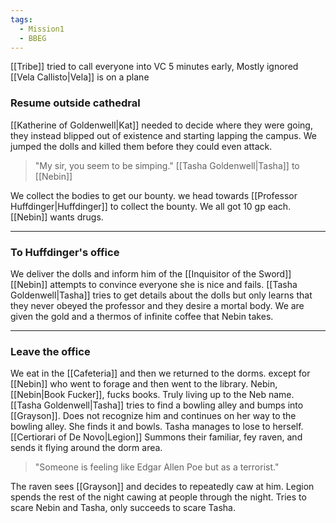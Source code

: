 ```yaml
---
tags:
  - Mission1
  - BBEG
---
```

[[Tribe]] tried to call everyone into VC 5 minutes early, Mostly ignored  
[[Vela Callisto|Vela]] is on a plane

### Resume outside cathedral
[[Katherine of Goldenwell|Kat]] needed to decide where they were going, they instead blipped out of existence and starting lapping the campus. 
We jumped the dolls and killed them before they could even attack.
>"My sir, you seem to be simping." [[Tasha Goldenwell|Tasha]] to [[Nebin]]

We collect the bodies to get our bounty. we head towards [[Professor Huffdinger|Huffdinger]] to collect the bounty. We all got 10 gp each.
[[Nebin]] wants drugs.

---
### To Huffdinger's office
We deliver the dolls and inform him of the [[Inquisitor of the Sword]] 
[[Nebin]] attempts to convince everyone she is nice and fails.
[[Tasha Goldenwell|Tasha]] tries to get details about the dolls but only learns that they never obeyed the professor and they desire a mortal body.
We are given the gold and a thermos of infinite coffee that Nebin takes.

---
### Leave the office
We eat in the [[Cafeteria]] and then we returned to the dorms. except for [[Nebin]] who went to forage and then went to the library. 
Nebin, [[Nebin|Book Fucker]], fucks books. Truly living up to the Neb name.
[[Tasha Goldenwell|Tasha]] tries to find a bowling alley and bumps into [[Grayson]]. Does not recognize him and continues on her way to the bowling alley.  She finds it and bowls. Tasha manages to lose to herself.
[[Certiorari of De Novo|Legion]] Summons their familiar, fey raven, and sends it flying around the dorm area.
>"Someone is feeling like Edgar Allen Poe but as a terrorist."

The raven sees [[Grayson]] and decides to repeatedly caw at him. Legion spends the rest of the night cawing at people through the night. Tries to scare Nebin and Tasha, only succeeds to scare Tasha.